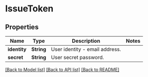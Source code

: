 # IssueToken

## Properties

Name | Type | Description | Notes
------------ | ------------- | ------------- | -------------
**identity** | **String** | User identity - email address. | 
**secret** | **String** | User secret password. | 

[[Back to Model list]](../README.md#documentation-for-models) [[Back to API list]](../README.md#documentation-for-api-endpoints) [[Back to README]](../README.md)


